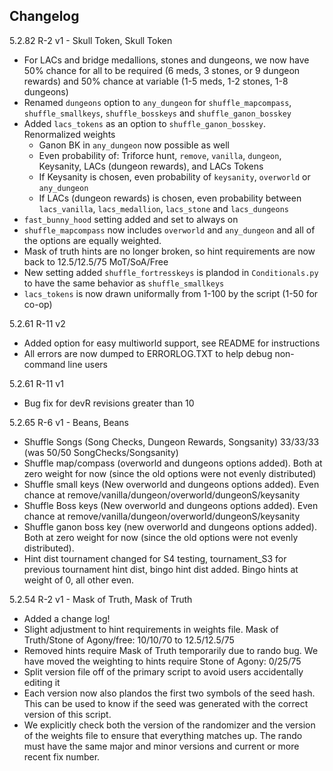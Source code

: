 ## Changelog

5.2.82 R-2 v1 - Skull Token, Skull Token
- For LACs and bridge medallions, stones and dungeons, we now have 50% chance for all to be required (6 meds, 3 stones, or 9 dungeon rewards) and 50% chance at variable (1-5 meds, 1-2 stones, 1-8 dungeons)
- Renamed `dungeons` option to `any_dungeon` for `shuffle_mapcompass`, `shuffle_smallkeys`, `shuffle_bosskeys` and `shuffle_ganon_bosskey`
- Added `lacs_tokens` as an option to `shuffle_ganon_bosskey`. Renormalized weights
    - Ganon BK in `any_dungeon` now possible as well
    - Even probability of: Triforce hunt, `remove`, `vanilla`, `dungeon`, Keysanity, LACs (dungeon rewards), and LACs Tokens
    - If Keysanity is chosen, even probability of `keysanity`, `overworld` or `any_dungeon`
    - If LACs (dungeon rewards) is chosen, even probability between `lacs_vanilla`, `lacs_medallion`, `lacs_stone` and `lacs_dungeons`
- `fast_bunny_hood` setting added and set to always on
- `shuffle_mapcompass` now includes `overworld` and `any_dungeon` and all of the options are equally weighted.
- Mask of truth hints are no longer broken, so hint requirements are now back to 12.5/12.5/75 MoT/SoA/Free
- New setting added `shuffle_fortresskeys` is plandod in `Conditionals.py` to have the same behavior as `shuffle_smallkeys`
- `lacs_tokens` is now drawn uniformally from 1-100 by the script (1-50 for co-op)

5.2.61 R-11 v2
- Added option for easy multiworld support, see README for instructions
- All errors are now dumped to ERRORLOG.TXT to help debug non-command line users

5.2.61 R-11 v1
- Bug fix for devR revisions greater than 10

5.2.65 R-6 v1 - Beans, Beans
- Shuffle Songs (Song Checks, Dungeon Rewards, Songsanity) 33/33/33 (was 50/50 SongChecks/Songsanity)
- Shuffle map/compass (overworld and dungeons options added). Both at zero weight for now (since the old options were not evenly distributed)
- Shuffle small keys (New overworld and dungeons options added). Even chance at remove/vanilla/dungeon/overworld/dungeonS/keysanity
- Shuffle Boss keys (New overworld and dungeons options added). Even chance at remove/vanilla/dungeon/overworld/dungeonS/keysanity
- Shuffle ganon boss key (new overworld and dungeons options added). Both at zero weight for now (since the old options were not evenly distributed).
- Hint dist tournament changed for S4 testing, tournament_S3 for previous tournament hint dist, bingo hint dist added. Bingo hints at weight of 0, all other even.

5.2.54 R-2 v1 - Mask of Truth, Mask of Truth
- Added a change log!
- Slight adjustment to hint requirements in weights file. Mask of Truth/Stone of Agony/free: 10/10/70 to 12.5/12.5/75
- Removed hints require Mask of Truth temporarily due to rando bug. We have moved the weighting to hints require Stone of Agony: 0/25/75
- Split version file off of the primary script to avoid users accidentally editing it
- Each version now also plandos the first two symbols of the seed hash. This can be used to know if the seed was generated with the correct version of this script.
- We explicitly check both the version of the randomizer and the version of the weights file to ensure that everything matches up. The rando must have the same major and minor versions and current or more recent fix number.